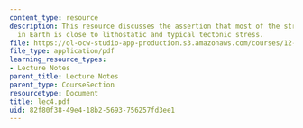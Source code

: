 ```yaml
---
content_type: resource
description: This resource discusses the assertion that most of the stress tensor
  in Earth is close to lithostatic and typical tectonic stress.
file: https://ol-ocw-studio-app-production.s3.amazonaws.com/courses/12-520-geodynamics-fall-2006/82f80f3849e418b25693756257fd3ee1_lec4.pdf
file_type: application/pdf
learning_resource_types:
- Lecture Notes
parent_title: Lecture Notes
parent_type: CourseSection
resourcetype: Document
title: lec4.pdf
uid: 82f80f38-49e4-18b2-5693-756257fd3ee1
---
```

